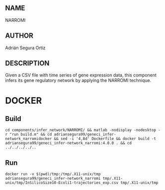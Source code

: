 ## NAME

NARROMI

## AUTHOR

Adrián Segura Ortiz

## DESCRIPTION

Given a CSV file with time series of gene expression data, this component infers its gene regulatory network by applying the NARROMI technique.

# DOCKER

## Build

```
cd components/infer_network/NARROMI/ && matlab -nodisplay -nodesktop -r "run build.m" && cd adriansegura99/geneci_infer-network_narromidocker && sed -i '4,8d' Dockerfile && docker build -t adriansegura99/geneci_infer-network_narromi:4.0.0 . && cd ../../../../..
```

## Run

```
docker run -v $(pwd)/tmp:/tmp/.X11-unix/tmp adriansegura99/geneci_infer-network_narromi tmp/.X11-unix/tmp/InSilicoSize10-Ecoli1-trajectories_exp.csv tmp/.X11-unix/tmp
```
